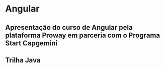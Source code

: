 # Angular

## Apresentação do curso de Angular pela plataforma Proway em parceria com o Programa Start Capgemini

## Trilha Java
